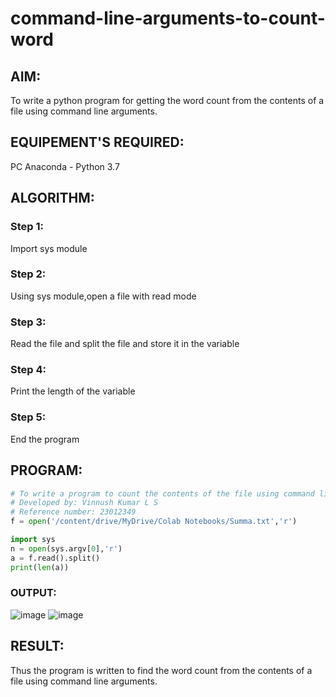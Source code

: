 # command-line-arguments-to-count-word
## AIM:
To write a python program for getting the word count from the contents of a file using command line arguments.
## EQUIPEMENT'S REQUIRED: 
PC
Anaconda - Python 3.7
## ALGORITHM: 
### Step 1:
Import sys module
### Step 2:
Using sys module,open a file with read mode
### Step 3:
Read the file and split the file and store it in the variable
### Step 4:
Print the length of the variable
### Step 5:
End the program

## PROGRAM:
```python
# To write a program to count the contents of the file using command line arguments.
# Developed by: Vinnush Kumar L S
# Reference number: 23012349
f = open('/content/drive/MyDrive/Colab Notebooks/Summa.txt','r')

import sys
n = open(sys.argv[0],'r')
a = f.read().split()
print(len(a))
```
### OUTPUT:
![image](https://github.com/vinnush147/command-line-arguments-to-count-word/assets/147139234/0aa0710a-3b04-4a86-a7c7-24495d0f9a0c)
![image](https://github.com/vinnush147/command-line-arguments-to-count-word/assets/147139234/79b3f46f-2003-4d7d-b6da-8de26a75775f)



## RESULT:
Thus the program is written to find the word count from the contents of a file using command line arguments.
